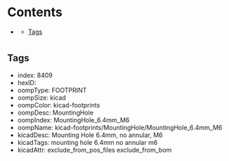 



Contents
========

* [](#)
	* [Tags](#tags)

# 

## Tags

- index: 8409
- hexID: 
- oompType: FOOTPRINT
- oompSize: kicad
- oompColor: kicad-footprints
- oompDesc: MountingHole
- oompIndex: MountingHole_6.4mm_M6
- oompName: kicad-footprints/MountingHole/MountingHole_6.4mm_M6
- kicadDesc: Mounting Hole 6.4mm, no annular, M6
- kicadTags: mounting hole 6.4mm no annular m6
- kicadAttr: exclude_from_pos_files exclude_from_bom
